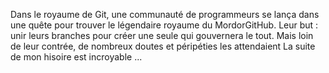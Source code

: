 Dans le royaume de Git, une communauté de programmeurs se lança dans une quête pour trouver le légendaire royaume du MordorGitHub. Leur but : unir leurs branches pour créer une seule qui gouvernera le tout. Mais loin de leur contrée, de nombreux doutes et péripéties les attendaient
 La suite de mon hisoire est incroyable ...
